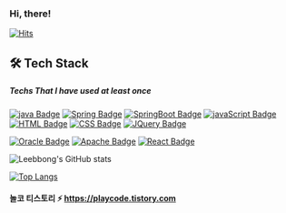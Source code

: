 ### Hi, there!
[![Hits](https://hits.seeyoufarm.com/api/count/incr/badge.svg?url=https%3A%2F%2Fgithub.com%2Fsblee1031&count_bg=%2379C83D&title_bg=%23555555&icon=hellofresh.svg&icon_color=%23E7E7E7&title=hits&edge_flat=false)](https://playcode.tistory.com)

## :hammer_and_wrench: Tech Stack 
##### Techs That I have used at least once
[![java Badge](https://img.shields.io/badge/JAVA-CD5C5C?style=flat&logo=Java&logoColor=white)]() [![Spring Badge](https://img.shields.io/badge/Spring-990EE90?style=flat&logo=Spring&logoColor=white)]() [![SpringBoot Badge](https://img.shields.io/badge/Spring_Boot-7CFC00?style=flat&logo=SpringBoot&logoColor=white)]() [![javaScript Badge](https://img.shields.io/badge/JavaScript-F7DF1E?style=flat&logo=JavaScript&logoColor=white)]() [![HTML Badge](https://img.shields.io/badge/HTML-FFBF00?style=flat&logo=HTML5&logoColor=white)]() [![CSS Badge](https://img.shields.io/badge/CSS3-9FE2BF?style=flat&logo=CSS3&logoColor=white)]()  [![JQuery Badge](https://img.shields.io/badge/JQuery-D3D3D3?style=flat&logo=JQuery&logoColor=white)]()

[![Oracle Badge](https://img.shields.io/badge/Oracle-FF0000?style=flat&logo=Oracle&logoColor=white)]() [![Apache Badge](https://img.shields.io/badge/Apache_Tomcat-F0E68C?style=flat&logo=ApacheTomcat&logoColor=white)]() [![React Badge](https://img.shields.io/badge/React-9FE2BF?style=flat&logo=React&logoColor=blue)]() 
<!--
**sblee1031/sblee1031** is a ✨ _special_ ✨ repository because its `README.md` (this file) appears on your GitHub profile.

Here are some ideas to get you started:

- 🔭 I’m currently working on ...
- 🌱 I’m currently learning ...
- 👯 I’m looking to collaborate on ...
- 🤔 I’m looking for help with ...
- 💬 Ask me about ...
- 📫 How to reach me: ...
- 😄 Pronouns: ...
- ⚡ Fun fact: ...
-->


![Leebbong's GitHub stats](https://github-readme-stats.vercel.app/api?username=sblee1031&show_icons=true&theme=highcontrast)

[![Top Langs](https://github-readme-stats.vercel.app/api/top-langs/?username=sblee1031&layout=compact)](https://github.com/sblee1031)


#### 놀코 티스토리 ⚡  https://playcode.tistory.com


